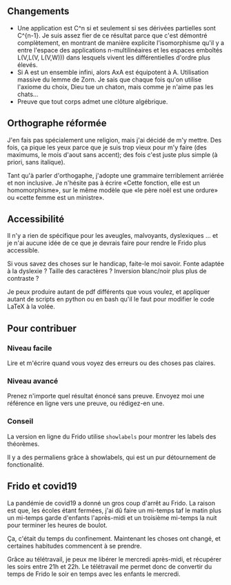 ## Changements

- Une application est C^n si et seulement si ses dérivées partielles sont C^{n-1}. Je suis assez fier de ce résultat parce que c'est démontré complètement, en montrant de manière explicite l'isomorphisme qu'il y a entre l'espace des applications n-multilinéaires et les espaces emboîtés L(V,L(V, L(V,W))) dans lesquels vivent les différentielles d'ordre plus élevés.
- Si A est un ensemble infini, alors AxA est équipotent à A. Utilisation massive du lemme de Zorn. Je sais que chaque fois qu'on utilise l'axiome du choix, Dieu tue un chaton, mais comme je n'aime pas les chats...
- Preuve que tout corps admet une clôture algébrique.
    
## Orthographe réformée

J'en fais pas spécialement une religion, mais j'ai décidé de m'y mettre. Des fois, ça pique les yeux parce que je suis trop vieux pour m'y faire (des maximums, le mois d'aout sans accent); des fois c'est juste plus simple (à priori, sans italique).

Tant qu'à parler d'orthogaphe, j'adopte une grammaire terriblement arriérée et non inclusive. Je n'hésite pas à écrire «Cette fonction, elle est un homomorphisme», sur le même modèle que «le père noël est une ordure» ou «cette femme est un ministre».

## Accessibilité

Il n'y a rien de spécifique pour les aveugles, malvoyants, dyslexiques ... et je n'ai aucune idée de ce que je devrais faire pour rendre le Frido plus accessible.

Si vous savez des choses sur le handicap, faite-le moi savoir. Fonte adaptée à la dyslexie ? Taille des caractères ? Inversion blanc/noir plus plus de contraste ?

Je peux produire autant de pdf différents que vous voulez, et appliquer autant de scripts en python ou en bash qu'il le faut pour modifier le code LaTeX à la volée.

## Pour contribuer

### Niveau facile

Lire et m'écrire quand vous voyez des erreurs ou des choses pas claires.

### Niveau avancé

Prenez n'importe quel résultat énoncé sans preuve. Envoyez moi une référence en ligne vers une preuve, ou rédigez-en une.

### Conseil

La version en ligne du Frido utilise `showlabels` pour montrer les labels des théorèmes.

Il y a des permaliens grâce à showlabels, qui est un pur détournement de fonctionalité.


## Frido et covid19

La pandémie de covid19 a donné un gros coup d'arrêt au Frido. La raison est que, les écoles étant fermées, j'ai dû faire un mi-temps taf le matin plus un mi-temps garde d'enfants l'après-midi et un troisième mi-temps la nuit pour terminer les heures de boulot.

Ça, c'était du temps du confinement. Maintenant les choses ont changé, et certaines habitudes commencent à se prendre.

Grâce au télétravail, je peux me libérer le mercredi après-midi, et récupérer les soirs entre 21h et 22h. Le télétravail me permet donc de convertir du temps de Frido le soir en temps avec les enfants le mercredi.


